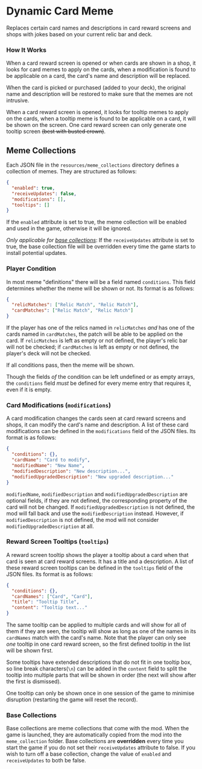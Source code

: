 # Dynamic Card Meme
Replaces certain card names and descriptions in card reward screens and shops with jokes based on your current relic bar and deck.

### How It Works
When a card reward screen is opened or when cards are shown in a shop, it looks for card memes to apply on the cards, when a modification is found to be applicable on a card, the card's name and description will be replaced. 

When the card is picked or purchased (added to your deck), the original name and description will be restored to make sure that the memes are not intrusive.

When a card reward screen is opened, it looks for tooltip memes to apply on the cards, when a tooltip meme is found to be applicable on a card, it will be shown on the screen. One card reward screen can only generate one tooltip screen ~~(best with busted crown)~~. 

## Meme Collections

Each JSON file in the `resources/meme_collections` directory defines a collection of memes. They are structured as follows:

```json
{
  "enabled": true,
  "receiveUpdates": false,
  "modifications": [],
  "tooltips": []
}
```

If the `enabled` attribute is set to true, the meme collection will be enabled and used in the game, otherwise it will be ignored. 

*Only applicable for [base collections](#base-collections)*: If the `receiveUpdates` attribute is set to true, the base collection file will be overridden every time the game starts to install potential updates. 

### Player Condition

In most meme "definitions" there will be a field named `conditions`. This field determines whether the meme will be shown or not. Its format is as follows:

```json
{
  "relicMatches": ["Relic Match", "Relic Match"],
  "cardMatches": ["Relic Match", "Relic Match"]
}
```
If the player has one of the relics named in `relicMatches` *and* has one of the cards named in `cardMatches`, the patch will be able to be applied on the card. If `relicMatches` is left as empty or not defined, the player's relic bar will not be checked; if `cardMatches` is left as empty or not defined, the player's deck will not be checked.

If all conditions pass, then the meme will be shown. 

Though the fields *of* the condition can be left undefined or as empty arrays, the `conditions` field *must* be defined for every meme entry that requires it, even if it is empty. 


### Card Modifications (`modifications`)
A card modification changes the cards seen at card reward screens and shops, it can modify the card's name and description. A list of these card modifications can be defined in the `modifications` field of the JSON files. Its format is as follows:
```json
{
  "conditions": {},
  "cardName": "Card to modify",
  "modifiedName": "New Name",
  "modifiedDescription": "New description...",
  "modifiedUpgradedDescription": "New upgraded description..."
}
```
`modifiedName`, `modifiedDescription` and `modifiedUpgradedDescription` are optional fields, if they are not defined, the corresponding property of the card will not be changed. If `modifiedUpgradedDescription` is not defined, the mod will fall back and use the `modifiedDescription` instead. However, if `modifiedDescription` is not defined, the mod will not consider `modifiedUpgradedDescription` at all.

### Reward Screen Tooltips (`tooltips`)

A reward screen tooltip shows the player a tooltip about a card when that card is seen at card reward screens. It has a title and a description. A list of these reward screen tooltips can be defined in the `tooltips` field of the JSON files. Its format is as follows:

```json
{
  "conditions": {},
  "cardNames": ["Card", "Card"],
  "title": "Tooltip Title",
  "content": "Tooltip text..."
}
```

The same tooltip can be applied to multiple cards and will show for all of them if they are seen, the tooltip will show as long as one of the names in its `cardNames` match with the card's name. Note that the player can only see *one* tooltip in one card reward screen, so the first defined tooltip in the list will be shown first. 

Some tooltips have extended descriptions that do not fit in one tooltip box, so line break characters(`\n`) can be added in the `content` field to split the tooltip into multiple parts that will be shown in order (the next will show after the first is dismissed). 

One tooltip can only be shown once in one session of the game to minimise disruption (restarting the game will reset the record).

### Base Collections

Base collections are meme collections that come with the mod. When the game is launched, they are automatically copied from the mod into the `meme_collection` folder. Base collections are **overridden** every time you start the game if you do not set their `receiveUpdates` attribute to false. If you wish to turn off a base collection, change the value of `enabled` and `receiveUpdates` to both be false.